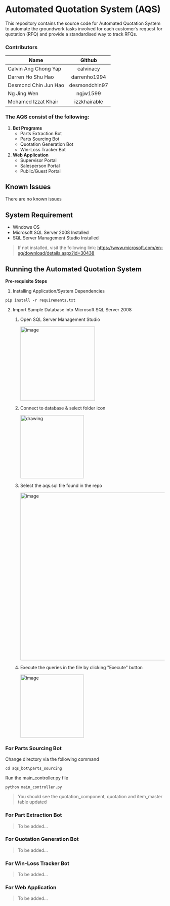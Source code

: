 # Automated Quotation System (AQS)
This repository contains the source code for Automated Quotation System to automate the groundwork tasks involved for each customer’s request for quotation (RFQ) and provide a standardised way to track RFQs.

### Contributors
| Name  | Github |
| ------------- |:-------------:|
| Calvin Ang Chong Yap   | calvinacy     |
| Darren Ho Shu Hao    | darrenho1994   |
|   Desmond Chin Jun Hao   | desmondchin97  |
|   Ng Jing Wen   | ngjw1599     |
|   Mohamed Izzat Khair  | izzkhairable   |

### The AQS consist of the following:
1. **Bot Programs**
    * Parts Extraction Bot
    * Parts Sourcing Bot
    * Quotation Generation Bot
    * Win-Loss Tracker Bot
1. **Web Application**
    * Supervisor Portal
    * Salesperson Portal
    * Public/Guest Portal

## Known Issues
There are no known issues

## System Requirement
* Windows OS
* Microsoft SQL Server 2008 Installed
* SQL Server Management Studio Installed

> If not installed, visit the following link: https://www.microsoft.com/en-sg/download/details.aspx?id=30438

## Running the Automated Quotation System

**Pre-requisite Steps**

1. Installing Application/System Dependencies
```
pip install -r requirements.txt
```

2. Import Sample Database into Microsoft SQL Server 2008

   1. Open SQL Server Management Studio 

      <img width="235" alt="image" src="https://user-images.githubusercontent.com/60332263/154434841-d8037df6-e180-4510-9644-478c4b8f236d.png">

   1. Connect to database & select folder icon

      <img src="https://user-images.githubusercontent.com/60332263/154434376-983874cc-2910-4032-bf5a-058d0b025bbc.png" alt="drawing" width="200"/>
      
   1. Select the aqs.sql file found in the repo
 
      <img width="530" alt="image" src="https://user-images.githubusercontent.com/60332263/154435405-6e8a4680-0a30-4263-a91d-f571eef1c30c.png">

   1. Execute the queries in the file by clicking "Execute" button
      
      <img width="200" alt="image" src="https://user-images.githubusercontent.com/60332263/154436249-87be1913-b329-4ba5-88c3-e0fc81367b1e.png">

### For Parts Sourcing Bot
Change directory via the following command
```
cd aqs_bot\parts_sourcing
```

Run the main_controller.py file
```
python main_controller.py
```

> You should see the quotation_component, quotation and item_master table updated

### For Part Extraction Bot
> To be added...
### For Quotation Generation Bot
> To be added...
### For Win-Loss Tracker Bot
> To be added...
### For Web Application
> To be added...
